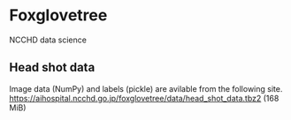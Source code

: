 # Foxglovetree
NCCHD data science

## Head shot data
Image data (NumPy) and labels (pickle) are avilable from the following site.
https://aihospital.ncchd.go.jp/foxglovetree/data/head_shot_data.tbz2 (168 MiB)
